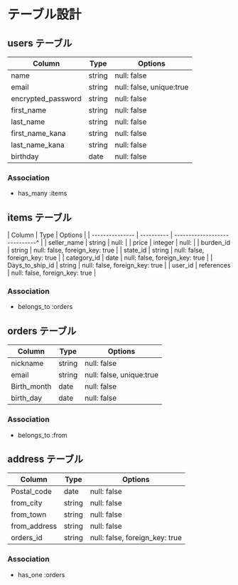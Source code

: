 # テーブル設計

## users テーブル

|    Column          | Type   | Options                  |
| ------------------ | ------ | ------------------------ |
| name               | string | null: false              |
| email              | string | null: false, unique:true |
| encrypted_password | string | null: false              |
| first_name         | string | null: false              |
| last_name          | string | null: false              |
| first_name_kana    | string | null: false              |
| last_name_kana     | string | null: false              |
| birthday           | date   | null: false              |

### Association

- has_many :items

## items テーブル

|    Column       | Type       | Options                        |
| --------------- | ---------- | -----------------------------^ |
| seller_name     | string     | null:                          |
| price           | integer    | null:                          |
| burden_id       | string     | null: false, foreign_key: true |
| state_id        | string     | null: false, foreign_key: true |
| category_id     | date       | null: false, foreign_key: true |
| Days_to_ship_id | string     | null: false, foreign_key: true |
| user_id         | references | null: false, foreign_key: true |

### Association

- belongs_to :orders

## orders テーブル

| Column      | Type   | Options                   |
| ----------- | ------ | ------------------------- |
| nickname    | string | null: false               |
| email       | string | null: false, unique:true  |
| Birth_month | date   | null: false               |
| birth_day   | date   | null: false               |

### Association

- belongs_to :from

## address テーブル

| Column       | Type   | Options                         |
| ------------ | ------ | ------------------------------- |
| Postal_code  | date   |  null: false                    |
| from_city    | string |  null: false                    |
| from_town    | string |  null: false                    |
| from_address | string |  null: false                    |
| orders_id    | string |  null: false, foreign_key: true |

### Association

- has_one :orders
